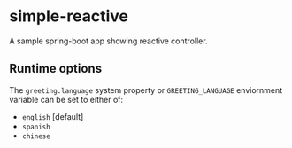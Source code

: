 # simple-reactive

A sample spring-boot app showing reactive controller.

## Runtime options

The `greeting.language` system property or `GREETING_LANGUAGE` enviornment variable can be set to either of:

- `english` [default]
- `spanish`
- `chinese`
